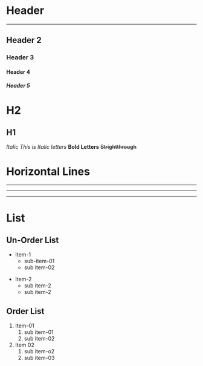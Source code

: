# Header 
-------------
## Header 2
### Header 3
#### Header 4
##### Header 5
 
H2
=======
H1
---------

*Italic This is Italic letters*
**Bold Letters**
~~Strightthrough~~

# Horizontal Lines
*********
-----------
_____________________

# List

## Un-Order List

* Item-1
  * sub-item-01
  * sub item-02
- Item-2
  - sub item-2
  - sub item-2
## Order List
1. Item-01
    1. sub item-01
    2. sub item-02
2. Item 02
   1. sub item-o2
   2. sub item-03
